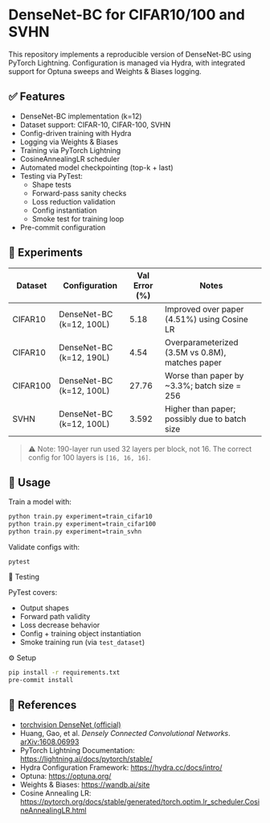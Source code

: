 # DenseNet-BC for CIFAR10/100 and SVHN

This repository implements a reproducible version of DenseNet-BC using PyTorch Lightning. Configuration is managed via Hydra, with integrated support for Optuna sweeps and Weights & Biases logging.

## ✅ Features

- DenseNet-BC implementation (k=12)
- Dataset support: CIFAR-10, CIFAR-100, SVHN
- Config-driven training with Hydra
- Logging via Weights & Biases
- Training via PyTorch Lightning
- CosineAnnealingLR scheduler
- Automated model checkpointing (top-k + last)
- Testing via PyTest:
  - Shape tests
  - Forward-pass sanity checks
  - Loss reduction validation
  - Config instantiation
  - Smoke test for training loop
- Pre-commit configuration

## 🧪 Experiments

| Dataset   | Configuration                | Val Error (%) | Notes                                              |
|-----------|------------------------------|---------------|----------------------------------------------------|
| CIFAR10   | DenseNet-BC (k=12, 100L)      | 5.18          | Improved over paper (4.51%) using Cosine LR       |
| CIFAR10   | DenseNet-BC (k=12, 190L)      | 4.54          | Overparameterized (3.5M vs 0.8M), matches paper    |
| CIFAR100  | DenseNet-BC (k=12, 100L)      | 27.76         | Worse than paper by ~3.3%; batch size = 256       |
| SVHN      | DenseNet-BC (k=12, 100L)      | 3.592         | Higher than paper; possibly due to batch size     |

> ⚠️ Note: 190-layer run used 32 layers per block, not 16. The correct config for 100 layers is `[16, 16, 16]`.

## 🧰 Usage

Train a model with:

```bash
python train.py experiment=train_cifar10
python train.py experiment=train_cifar100
python train.py experiment=train_svhn
```
Validate configs with:
```
pytest
```
🧪 Testing

PyTest covers:

- Output shapes
- Forward path validity
- Loss decrease behavior
- Config + training object instantiation
- Smoke training run (via `test_dataset`)

⚙️ Setup

```bash
pip install -r requirements.txt
pre-commit install
```

## 🔗 References

- [torchvision DenseNet (official)](https://github.com/pytorch/vision/blob/main/torchvision/models/densenet.py)
- Huang, Gao, et al. *Densely Connected Convolutional Networks*. [arXiv:1608.06993](https://arxiv.org/abs/1608.06993)
- PyTorch Lightning Documentation: https://lightning.ai/docs/pytorch/stable/
- Hydra Configuration Framework: https://hydra.cc/docs/intro/
- Optuna: https://optuna.org/
- Weights & Biases: https://wandb.ai/site
- Cosine Annealing LR: https://pytorch.org/docs/stable/generated/torch.optim.lr_scheduler.CosineAnnealingLR.html